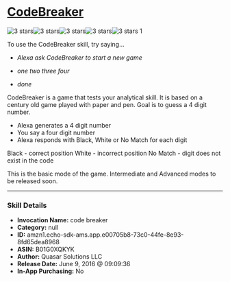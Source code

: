 # [CodeBreaker](http://alexa.amazon.com/#skills/amzn1.echo-sdk-ams.app.e00705b8-73c0-44fe-8e93-8fd65dea8968)
![3 stars](../../images/ic_star_black_18dp_1x.png)![3 stars](../../images/ic_star_black_18dp_1x.png)![3 stars](../../images/ic_star_black_18dp_1x.png)![3 stars](../../images/ic_star_border_black_18dp_1x.png)![3 stars](../../images/ic_star_border_black_18dp_1x.png) 1

To use the CodeBreaker skill, try saying...

* *Alexa ask CodeBreaker to start a new game*

* *one two three four*

* *done*

CodeBreaker is a game that tests your analytical skill. It is based on a century old game played with paper and pen. Goal is to guess a 4 digit number.

- Alexa generates a 4 digit number
- You say a four digit number
- Alexa responds with Black, White or No Match for each digit

Black - correct position
White - incorrect position
No Match - digit does not exist in the code

This is the basic mode of the game. Intermediate and Advanced modes to be released soon.

***

### Skill Details

* **Invocation Name:** code breaker
* **Category:** null
* **ID:** amzn1.echo-sdk-ams.app.e00705b8-73c0-44fe-8e93-8fd65dea8968
* **ASIN:** B01G0XQKYK
* **Author:** Quasar Solutions LLC
* **Release Date:** June 9, 2016 @ 09:09:36
* **In-App Purchasing:** No
